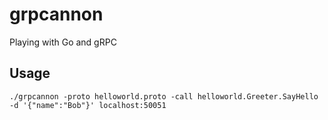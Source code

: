 # grpcannon
Playing with Go and gRPC

## Usage

```
./grpcannon -proto helloworld.proto -call helloworld.Greeter.SayHello -d '{"name":"Bob"}' localhost:50051
```
